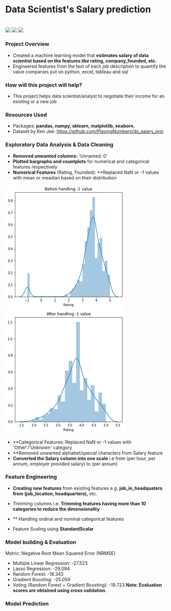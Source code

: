 # Data Scientist's Salary prediction <h1> 
![](https://img.shields.io/badge/Dataset-Ken%20Jee-red) ![](https://img.shields.io/badge/Python-3.6-green) ![](https://img.shields.io/badge/library-sklearn-lightgrey) 
  
### Project Overview

* Created a machine learning model that **estimates salary of data scientist based on the features like rating, company_founded, etc.**
* Engineered features from the text of each job description to quantify the value companies put on python, excel, tableau and sql

### How will this project will help?

* This project helps data scientist/analyst to negotiate their income for an existing or a new job

### Resources Used

* Packages: **pandas, numpy, sklearn, matplotlib, seaborn.**
* Dataset by Ken Jee: https://github.com/PlayingNumbers/ds_salary_proj

### Exploratory Data Analysis & Data Cleaning

* **Removed unwanted columns:** 'Unnamed: 0'
* **Plotted bargraphs and countplots** for numerical and categorical features respectively
* **Numerical Features** (Rating, Founded): **Replaced NaN or -1 values with mean or meadian based on their distribution

![](readme_resources/rating1.PNG)  ![](readme_resources/rating2.PNG)

* **Categorical Features: Replaced NaN or -1 values with 'Other'/'Unknown' category
* **Removed unwanted alphabet/special characters from Salary feature
* **Converted the Salary column into one scale** i.e from (per hour, per annum, employer provided salary) to (per annum)

### Feature Engineering
* **Creating new features** from existing features e.g. **job_in_headquaters from (job_location, headquarters),** etc.

* Trimming columns i.e. **Trimming features having more than 10 categories to reduce the dimensionality**
* ** Handling ordinal and nominal categorical features 

* Feature Scaling using **StandardScalar**

### Model building & Evaluation

Metric: Negative Root Mean Squared Error (NRMSE)
* Multiple Linear Regression: -27.523
* Lasso Regression: -29.094
* Random Forest: -18.343
* Gradient Boosting: -25.059
* Voting (Random Forest + Gradient Boosting): -19.723
**Note: Evaluation scores are obtained using cross validation.**

### Model Prediction
